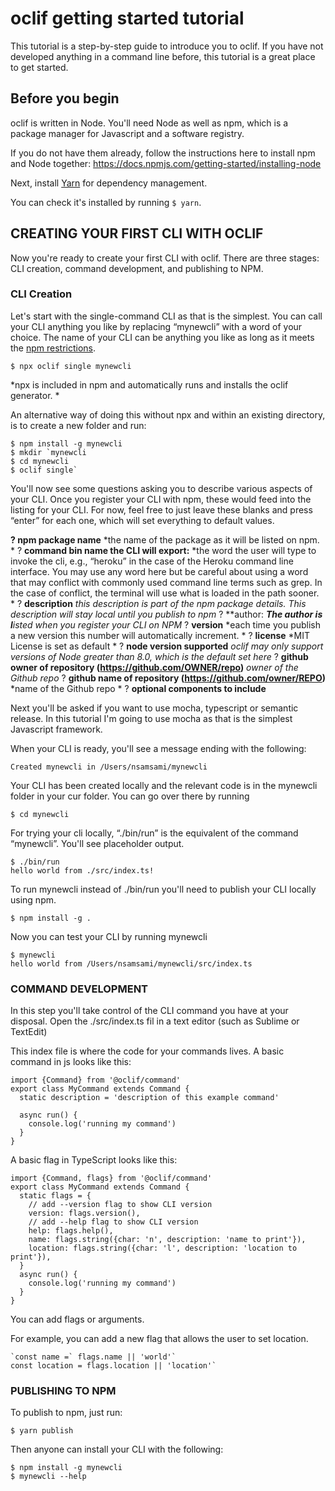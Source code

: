 # oclif getting started tutorial

This tutorial is a step-by-step guide to introduce you to oclif. If you have not developed anything in a command line before, this tutorial is a great place to get started.

## Before you begin

oclif is written in Node. You'll need Node as well as npm, which is a package manager for Javascript and a software registry. 

If you do not have them already, follow the instructions here to install npm and Node together: https://docs.npmjs.com/getting-started/installing-node

Next, install [Yarn](https://yarnpkg.com/en/) for dependency management. 

You can check it's installed by running `$ yarn`.

## CREATING YOUR FIRST CLI WITH OCLIF

Now you're ready to create your first CLI with oclif. There are three stages: CLI creation, command development, and publishing to NPM. 

### CLI Creation

Let's start with the single-command CLI as that is the simplest. You can call your CLI anything you like by replacing “mynewcli” with a word of your choice. The name of your CLI can be anything you like as long as it meets the [npm restrictions](https://docs.npmjs.com/files/package.json#name). 

`$ npx oclif single mynewcli`

*npx is included in npm and automatically runs and installs the oclif generator. *

An alternative way of doing this without npx and within an existing directory, is to create a new folder and run:

```
$ npm install -g mynewcli
$ mkdir `mynewcli
$ cd mynewcli
$ oclif single`
```


You'll now see some questions asking you to describe various aspects of your CLI. Once you register your CLI with npm, these would feed into the listing for your CLI. For now, feel free to just leave these blanks and press “enter” for each one, which will set everything to default values. 

**? npm package name** *the name of the package as it will be listed on npm. *
? **command bin name the CLI will export:** *the word the user will type to invoke the cli, e.g., “heroku” in the case of the Heroku command line interface. You may use any word here but be careful about using a word that may conflict with commonly used command line terms such as grep. In the case of conflict, the terminal will use what is loaded in the path sooner. *
? **description** *this description is part of the npm package details. This description will stay local until you publish to npm*
? **author: ***The author is l**isted when you register your CLI on NPM*
? **version** *each time you publish a new version this number will automatically increment. *
? **license** *MIT License is set as default *
? **node version supported** *oclif may only support versions of Node greater than 8.0, which is the default set here*
? **github owner of repository (https://github.com/OWNER/repo)** *owner of the Github repo*
? **github name of repository (https://github.com/owner/REPO)** *name of the Github repo *
? **optional components to include** 

Next you'll be asked if you want to use mocha, typescript or semantic release. In this tutorial I'm going to use mocha as that is the simplest Javascript framework. 

When your CLI is ready, you'll see a message ending with the following: 

`Created mynewcli in /Users/nsamsami/mynewcli`

Your CLI has been created locally and the relevant code is in the mynewcli folder in your cur folder. You can go over there by running

```
$ cd mynewcli
```

For trying your cli locally,  “./bin/run” is the equivalent of the command “mynewcli”. You'll see placeholder output. 

```
$ ./bin/run
hello world from ./src/index.ts!
```

To run mynewcli instead of ./bin/run you'll need to publish your CLI locally using npm. 

```
$ npm install -g .
```

Now you can test your CLI by running mynewcli

```
$ mynewcli
hello world from /Users/nsamsami/mynewcli/src/index.ts
```

### COMMAND DEVELOPMENT

In this step you'll take control of the CLI command you have at your disposal. Open the ./src/index.ts fil in a text editor (such as Sublime or TextEdit) 

This index file is where the code for your commands lives. A basic command in js looks like this: 

```
import {Command} from '@oclif/command'
export class MyCommand extends Command {
  static description = 'description of this example command'
  
  async run() {
    console.log('running my command')
  }
}
```

A basic flag in TypeScript looks like this: 

```
import {Command, flags} from '@oclif/command'
export class MyCommand extends Command {
  static flags = {
    // add --version flag to show CLI version
    version: flags.version(),
    // add --help flag to show CLI version
    help: flags.help(),
    name: flags.string({char: 'n', description: 'name to print'}),
    location: flags.string({char: 'l', description: 'location to print'}),
  }
  async run() {
    console.log('running my command')
  }
}
```

You can add flags or arguments. 

For example, you can add a new flag that allows the user to set location.  


```
`const name =` flags.name || 'world'`
const location = flags.location || 'location'`
```

### PUBLISHING TO NPM

To publish to npm, just run:

```
$ yarn publish
```

Then anyone can install your CLI with the following:

```
$ npm install -g mynewcli
$ mynewcli --help
```
